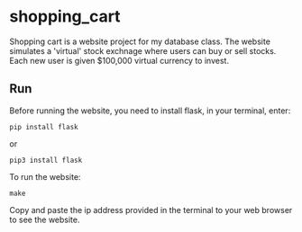 # shopping_cart
Shopping cart is a website project for my database class. The website simulates a 'virtual' stock exchnage where users can buy or sell stocks. Each new user is given $100,000 virtual currency to invest.

## Run
Before running the website, you need to install flask, in your terminal, enter:
```
pip install flask
```
or
```
pip3 install flask
```

To run the website:
```
make
```
Copy and paste the ip address provided in the terminal to your web browser to see the website.
